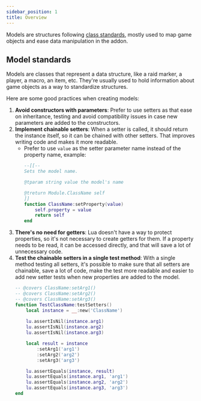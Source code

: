 ```yaml
---
sidebar_position: 1
title: Overview
---
```


Models are structures following [class standards](../core/classes), mostly
used to map game objects and ease data manipulation in the addon.

## Model standards

Models are classes that represent a data structure, like a raid marker,
a player, a macro, an item, etc. They're usually used to hold information
about game objects as a way to standardize structures.

Here are some good practices when creating models:

1. **Avoid constructors with parameters**: Prefer to use setters as that ease
on inheritance, testing and avoid compatibility issues in case new parameters
are added to the constructors.
1. **Implement chainable setters**: When a setter is called, it should return
the instance itself, so it can be chained with other setters. That improves
writing code and makes it more readable.
   * Prefer to use `value` as the setter parameter name instead of the 
     property name, example:
     ```lua
     --[[--
     Sets the model name.
     
     @tparam string value the model's name

     @treturn Module.ClassName self
     ]]
     function ClassName:setProperty(value)
         self.property = value
         return self
     end
     ```
1. **There's no need for getters**: Lua doesn't have a way to protect 
properties, so it's not necessary to create getters for them. If a property 
needs to be read, it can be accessed directly, and that will save a lot of
unnecessary code.
1. **Test the chainable setters in a single test method**: With a single method
testing all setters, it's possible to make sure that all setters are chainable,
save a lot of code, make the test more readable and easier to add new setter
tests when new properties are added to the model.
   ```lua
   -- @covers ClassName:setArg1()
   -- @covers ClassName:setArg2()
   -- @covers ClassName:setArg3()
   function TestClassName:testSetters()
       local instance = __:new('ClassName')
       
       lu.assertIsNil(instance.arg1)
       lu.assertIsNil(instance.arg2)
       lu.assertIsNil(instance.arg3)
   
       local result = instance
           :setArg1('arg1')
           :setArg2('arg2')
           :setArg3('arg3')
   
       lu.assertEquals(instance, result)
       lu.assertEquals(instance.arg1, 'arg1')
       lu.assertEquals(instance.arg2, 'arg2')
       lu.assertEquals(instance.arg3, 'arg3')
   end
   ```